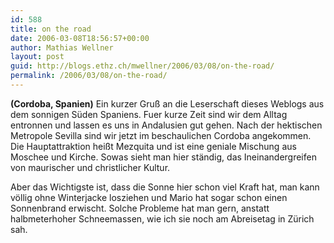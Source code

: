 ```yaml
---
id: 588
title: on the road
date: 2006-03-08T18:56:57+00:00
author: Mathias Wellner
layout: post
guid: http://blogs.ethz.ch/mwellner/2006/03/08/on-the-road/
permalink: /2006/03/08/on-the-road/
---
```

**(Cordoba, Spanien)** Ein kurzer Gruß an die Leserschaft dieses Weblogs aus dem sonnigen Süden Spaniens. Fuer kurze Zeit sind wir dem Alltag entronnen und lassen es uns in Andalusien gut gehen. Nach der hektischen Metropole Sevilla sind wir jetzt im beschaulichen Cordoba angekommen. Die Hauptattraktion heißt Mezquita und ist eine geniale Mischung aus Moschee und Kirche. Sowas sieht man hier ständig, das Ineinandergreifen von maurischer und christlicher Kultur. 

Aber das Wichtigste ist, dass die Sonne hier schon viel Kraft hat, man kann völlig ohne Winterjacke losziehen und Mario hat sogar schon einen Sonnenbrand erwischt. Solche Probleme hat man gern, anstatt halbmeterhoher Schneemassen, wie ich sie noch am Abreisetag in Zürich sah.